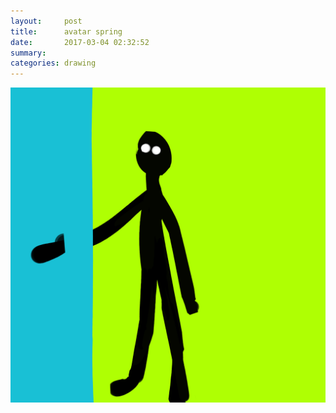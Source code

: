 ```yaml
---
layout:     post
title:      avatar spring
date:       2017-03-04 02:32:52
summary:    
categories: drawing
---
```

![avatar spring](/images/diary/avatar-spring.png ".")
